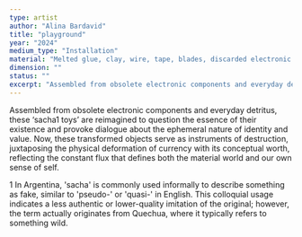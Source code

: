 ```yaml
---
type: artist
author: "Alina Bardavid"
title: "playground"
year: "2024"
medium_type: "Installation"
material: "Melted glue, clay, wire, tape, blades, discarded electronic materials, toys, batteries, servo motors, dc motors, etc."
dimension: ""
status: ""
excerpt: "Assembled from obsolete electronic components and everyday detritus, these ‘sacha1 toys’ are reimagined to question the essence of their existence and provoke dialogue about the ephemeral nature of identity and value. Now, these transformed objects serve as instruments of destruction, juxtaposing the physical deformation of currency with its conceptual worth, reflecting the constant flux that defines both the material world and our own sense of self.1 In Argentina, 'sacha' is commonly used informally to describe something as fake, similar to 'pseudo-' or 'quasi-' in English. This colloquial usage indicates a less authentic or lower-quality imitation of the original; however, the term actually originates from Quechua, where it typically refers to something wild."
---
```

Assembled from obsolete electronic components and everyday detritus, these ‘sacha1 toys’ are reimagined to question the essence of their existence and provoke dialogue about the ephemeral nature of identity and value. Now, these transformed objects serve as instruments of destruction, juxtaposing the physical deformation of currency with its conceptual worth, reflecting the constant flux that defines both the material world and our own sense of self.

1 In Argentina, 'sacha' is commonly used informally to describe something as fake, similar to 'pseudo-' or 'quasi-' in English. This colloquial usage indicates a less authentic or lower-quality imitation of the original; however, the term actually originates from Quechua, where it typically refers to something wild.
